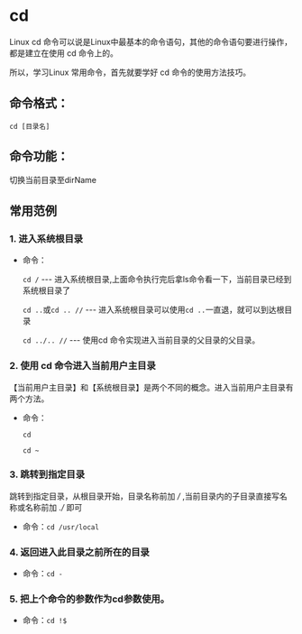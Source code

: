 # cd

Linux cd 命令可以说是Linux中最基本的命令语句，其他的命令语句要进行操作，都是建立在使用 cd 命令上的。

所以，学习Linux 常用命令，首先就要学好 cd 命令的使用方法技巧。

## 命令格式：

`cd [目录名]`

## 命令功能：

切换当前目录至dirName

## 常用范例

### 1. 进入系统根目录

- 命令：

    `cd /`              --- 进入系统根目录,上面命令执行完后拿ls命令看一下，当前目录已经到系统根目录了 

    `cd ..`或`cd .. //` --- 进入系统根目录可以使用`cd ..`一直退，就可以到达根目录 

    `cd ../.. //`       --- 使用cd 命令实现进入当前目录的父目录的父目录。 


### 2. 使用 cd 命令进入当前用户主目录

【当前用户主目录】和【系统根目录】是两个不同的概念。进入当前用户主目录有两个方法。

- 命令：

    `cd`

    `cd ~`

### 3. 跳转到指定目录

跳转到指定目录，从根目录开始，目录名称前加 */* ,当前目录内的子目录直接写名称或名称前加 *./* 即可

- 命令：`cd /usr/local`

### 4. 返回进入此目录之前所在的目录

- 命令：`cd -`

### 5. 把上个命令的参数作为cd参数使用。 

- 命令：`cd !$`